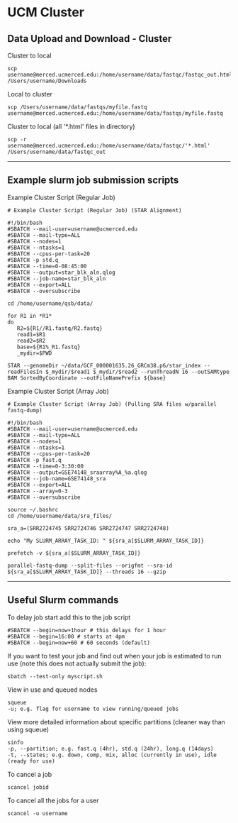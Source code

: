 # UCM Cluster

## Data Upload and Download - Cluster

Cluster to local

    scp username@merced.ucmerced.edu:/home/username/data/fastqc/fastqc_out.html /Users/username/Downloads

Local to cluster

    scp /Users/username/data/fastqs/myfile.fastq username@merced.ucmerced.edu:/home/username/data/fastqs/myfile.fastq
    
Cluster to local (all '*.html' files in directory) 

    scp -r username@merced.ucmerced.edu:/home/username/data/fastqc/'*.html' /Users/username/data/fastqc_out

---
## Example slurm job submission scripts

Example Cluster Script (Regular Job)

    # Example Cluster Script (Regular Job) (STAR Alignment)

    #!/bin/bash
    #SBATCH --mail-user=username@ucmerced.edu
    #SBATCH --mail-type=ALL
    #SBATCH --nodes=1
    #SBATCH --ntasks=1
    #SBATCH --cpus-per-task=20
    #SBATCH -p std.q
    #SBATCH --time=0-08:45:00
    #SBATCH --output=star_blk_aln.qlog
    #SBATCH --job-name=star_blk_aln
    #SBATCH --export=ALL
    #SBATCH --oversubscribe

    cd /home/username/qsb/data/

    for R1 in *R1*
    do
       R2=${R1//R1.fastq/R2.fastq}
       read1=$R1
       read2=$R2
       base=${R1%_R1.fastq}
       _mydir=$PWD

    STAR --genomeDir ~/data/GCF_000001635.26_GRCm38.p6/star_index --readFilesIn $_mydir/$read1 $_mydir/$read2 --runThreadN 16 --outSAMtype BAM SortedByCoordinate --outFileNamePrefix ${base}



Example Cluster Script (Array Job)

    # Example Cluster Script (Array Job) (Pulling SRA files w/parallel fastq-dump)

    #!/bin/bash
    #SBATCH --mail-user=username@ucmerced.edu
    #SBATCH --mail-type=ALL
    #SBATCH --nodes=1
    #SBATCH --ntasks=1
    #SBATCH --cpus-per-task=20
    #SBATCH -p fast.q
    #SBATCH --time=0-3:30:00
    #SBATCH --output=GSE74148_sraarray%A_%a.qlog
    #SBATCH --job-name=GSE74148_sra
    #SBATCH --export=ALL
    #SBATCH --array=0-3
    #SBATCH --oversubscribe

    source ~/.bashrc
    cd /home/username/data/sra_files/

    sra_a=(SRR2724745 SRR2724746 SRR2724747 SRR2724748)

    echo "My SLURM_ARRAY_TASK_ID: " ${sra_a[$SLURM_ARRAY_TASK_ID]}

    prefetch -v ${sra_a[$SLURM_ARRAY_TASK_ID]}

    parallel-fastq-dump --split-files --origfmt --sra-id ${sra_a[$SLURM_ARRAY_TASK_ID]} --threads 16 --gzip

---
## Useful Slurm commands

To delay job start add this to the job script

    #SBATCH --begin=now+1hour # this delays for 1 hour
    #SBATCH --begin=16:00 # starts at 4pm
    #SBATCH --begin=now+60 # 60 seconds (default)

If you want to test your job and find out when your job is estimated to run use (note this does not actually submit the job):

    sbatch --test-only myscript.sh

View in use and queued nodes

    squeue
    -u; e.g. flag for username to view running/queued jobs


View more detailed information about specific partitions (cleaner way than using squeue)

    sinfo
    -p, --partition; e.g. fast.q (4hr), std.q (24hr), long.q (14days)
    -t, --states; e.g. down, comp, mix, alloc (currently in use), idle (ready for use)


To cancel a job

    scancel jobid

To cancel all the jobs for a user

    scancel -u username


